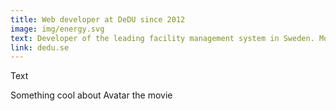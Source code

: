 ```yaml
---
title: Web developer at DeDU since 2012
image: img/energy.svg
text: Developer of the leading facility management system in Sweden. Mostly front-end and special customer orders, for example I made a new visualization feature for the energy module.
link: dedu.se
---
```

Text

Something cool about Avatar the movie
